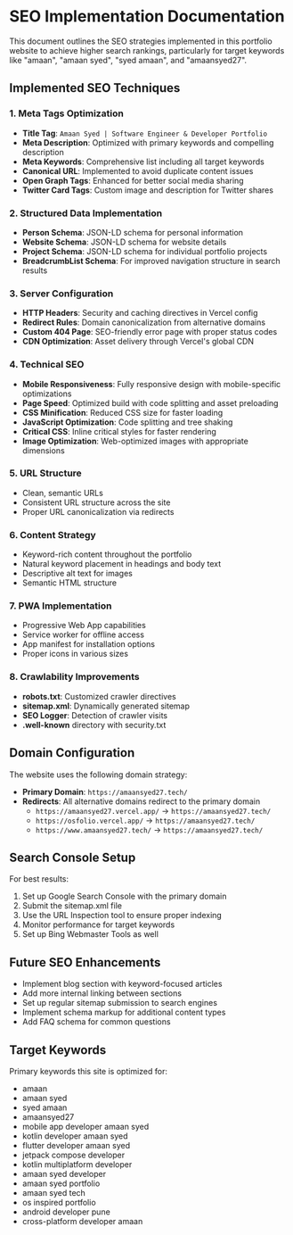 # SEO Implementation Documentation

This document outlines the SEO strategies implemented in this portfolio website to achieve higher search rankings, particularly for target keywords like "amaan", "amaan syed", "syed amaan", and "amaansyed27".

## Implemented SEO Techniques

### 1. Meta Tags Optimization
- **Title Tag**: `Amaan Syed | Software Engineer & Developer Portfolio` 
- **Meta Description**: Optimized with primary keywords and compelling description
- **Meta Keywords**: Comprehensive list including all target keywords
- **Canonical URL**: Implemented to avoid duplicate content issues
- **Open Graph Tags**: Enhanced for better social media sharing
- **Twitter Card Tags**: Custom image and description for Twitter shares

### 2. Structured Data Implementation
- **Person Schema**: JSON-LD schema for personal information
- **Website Schema**: JSON-LD schema for website details
- **Project Schema**: JSON-LD schema for individual portfolio projects
- **BreadcrumbList Schema**: For improved navigation structure in search results

### 3. Server Configuration
- **HTTP Headers**: Security and caching directives in Vercel config
- **Redirect Rules**: Domain canonicalization from alternative domains
- **Custom 404 Page**: SEO-friendly error page with proper status codes
- **CDN Optimization**: Asset delivery through Vercel's global CDN

### 4. Technical SEO
- **Mobile Responsiveness**: Fully responsive design with mobile-specific optimizations
- **Page Speed**: Optimized build with code splitting and asset preloading
- **CSS Minification**: Reduced CSS size for faster loading
- **JavaScript Optimization**: Code splitting and tree shaking
- **Critical CSS**: Inline critical styles for faster rendering
- **Image Optimization**: Web-optimized images with appropriate dimensions

### 5. URL Structure
- Clean, semantic URLs
- Consistent URL structure across the site
- Proper URL canonicalization via redirects

### 6. Content Strategy
- Keyword-rich content throughout the portfolio
- Natural keyword placement in headings and body text
- Descriptive alt text for images
- Semantic HTML structure

### 7. PWA Implementation
- Progressive Web App capabilities
- Service worker for offline access
- App manifest for installation options
- Proper icons in various sizes

### 8. Crawlability Improvements
- **robots.txt**: Customized crawler directives
- **sitemap.xml**: Dynamically generated sitemap
- **SEO Logger**: Detection of crawler visits
- **.well-known** directory with security.txt

## Domain Configuration

The website uses the following domain strategy:

- **Primary Domain**: `https://amaansyed27.tech/`
- **Redirects**: All alternative domains redirect to the primary domain
  - `https://amaansyed27.vercel.app/` → `https://amaansyed27.tech/`
  - `https://osfolio.vercel.app/` → `https://amaansyed27.tech/`
  - `https://www.amaansyed27.tech/` → `https://amaansyed27.tech/`

## Search Console Setup

For best results:

1. Set up Google Search Console with the primary domain
2. Submit the sitemap.xml file
3. Use the URL Inspection tool to ensure proper indexing
4. Monitor performance for target keywords
5. Set up Bing Webmaster Tools as well

## Future SEO Enhancements

- Implement blog section with keyword-focused articles
- Add more internal linking between sections
- Set up regular sitemap submission to search engines
- Implement schema markup for additional content types
- Add FAQ schema for common questions

## Target Keywords

Primary keywords this site is optimized for:
- amaan
- amaan syed
- syed amaan
- amaansyed27
- mobile app developer amaan syed
- kotlin developer amaan syed
- flutter developer amaan syed
- jetpack compose developer
- kotlin multiplatform developer
- amaan syed developer
- amaan syed portfolio
- amaan syed tech
- os inspired portfolio
- android developer pune
- cross-platform developer amaan
